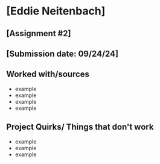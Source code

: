 # [Eddie Neitenbach]
## [Assignment #2]
## [Submission date: 09/24/24]
## Worked with/sources 
* example
* example
* example
* example
## Project Quirks/ Things that don't work
* example
* example
* example
